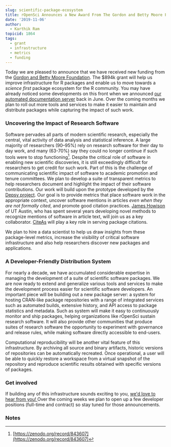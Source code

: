 ```yaml
---
slug: scientific-package-ecosystem
title: rOpenSci Announces a New Award From The Gordon and Betty Moore Foundation to Improve the Scientific Package Ecosystem for R
date: '2019-11-06'
author:
  - Karthik Ram
topicid: 1864
tags:
  - grant
  - infrastructure
  - metrics
  - funding
---
```


Today we are pleased to announce that we have received new funding from the [Gordon and Betty Moore Foundation](https://www.moore.org/initiative-strategy-detail?initiativeId=data-driven-discovery). The $894k grant will help us improve infrastructure for R packages and enable us to move towards a _science first_ package ecosystem for the R community. You may have already noticed some developments on this front when we announced [our automated documentation server](https://ropensci.org/technotes/2019/06/07/ropensci-docs/) back in June. Over the coming months we plan to roll out more tools and services to make it easier to maintain and distribute packages while capturing the impact of such work.


### **Uncovering the Impact of Research Software**

Software pervades all parts of modern scientific research, especially the central, vital activity of data analysis and statistical inference. A large majority of researchers (90–95%) rely on research software for their day to day work, and many (63-70%) say they could no longer continue if such tools were to stop functioning[^1]. Despite the critical role of software in enabling new scientific discoveries, it is still exceedingly difficult for researchers to get credit for such work. Part of this is the challenge of communicating scientific impact of software to academic promotion and tenure committees. We plan to develop a suite of transparent metrics to help researchers document and highlight the impact of their software contributions. Our work will build upon the prototype developed by the [Depsy project](http://depsy.org/). Our goal is to provide metrics that place software work in the appropriate context, uncover software mentions in articles _even when they are not formally cited_, and promote good citation practices. [James Howison](http://james.howison.name/) of UT Austin, who has spent several years developing novel methods to recognize mentions of software in article text, will join us as a key collaborator.  [CiteAs](https://citeas.org/about) will play a key role in serving package citations.

We plan to hire a data scientist to help us draw insights from these package-level metrics, increase the visibility of critical software infrastructure and also help researchers discover new packages and applications.


### **A Developer-Friendly Distribution System**

For nearly a decade, we have accumulated considerable expertise in managing the development of a suite of scientific software packages. We are now ready to extend and generalize various tools and services to make the development process easier for scientific software developers. An important piece will be building out a new package server: a system for hosting CRAN-like package repositories with a range of integrated services such as automated builds, extensive history, and API access to package statistics and metadata. Such as system will make it easy to continuously monitor and ship packages, helping organizations like rOpenSci sustain research software. It will also provide other communities that produce suites of research software the opportunity to experiment with governance and release rules, while making software directly accessible to end-users.

Computational reproducibility will be another vital feature of this infrastructure. By archiving all source and binary artifacts, historic versions of repositories can be automatically recreated. Once operational, a user will be able to quickly restore a workspace from a virtual snapshot of the repository and reproduce scientific results obtained with specific versions of packages.


### **Get involved**

If building any of this infrastructure sounds exciting to you, [we'd love to hear from you! ](https://ropensci.org/contact/)Over the coming weeks we plan to open up a few developer positions (full-time and contract) so stay tuned for those announcements.


### Notes

[^1]:
     [https://zenodo.org/record/843607](https://zenodo.org/record/843607)


